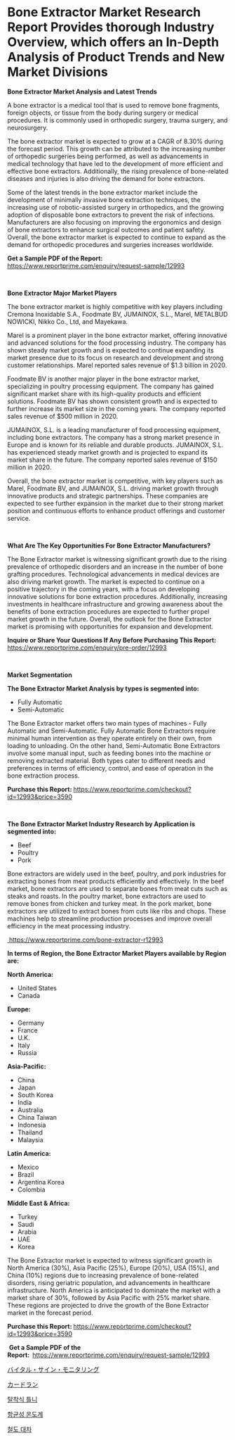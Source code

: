 <p><h1>Bone Extractor Market Research Report Provides thorough Industry Overview, which offers an In-Depth Analysis of Product Trends and New Market Divisions</h1></p><p><strong>Bone Extractor Market Analysis and Latest Trends</strong></p>
<p><p>A bone extractor is a medical tool that is used to remove bone fragments, foreign objects, or tissue from the body during surgery or medical procedures. It is commonly used in orthopedic surgery, trauma surgery, and neurosurgery.</p><p>The bone extractor market is expected to grow at a CAGR of 8.30% during the forecast period. This growth can be attributed to the increasing number of orthopedic surgeries being performed, as well as advancements in medical technology that have led to the development of more efficient and effective bone extractors. Additionally, the rising prevalence of bone-related diseases and injuries is also driving the demand for bone extractors.</p><p>Some of the latest trends in the bone extractor market include the development of minimally invasive bone extraction techniques, the increasing use of robotic-assisted surgery in orthopedics, and the growing adoption of disposable bone extractors to prevent the risk of infections. Manufacturers are also focusing on improving the ergonomics and design of bone extractors to enhance surgical outcomes and patient safety. Overall, the bone extractor market is expected to continue to expand as the demand for orthopedic procedures and surgeries increases worldwide.</p></p>
<p><strong>Get a Sample PDF of the Report:&nbsp;</strong> <a href="https://www.reportprime.com/enquiry/request-sample/12993">https://www.reportprime.com/enquiry/request-sample/12993</a></p>
<p>&nbsp;</p>
<p><strong>Bone Extractor Major Market Players</strong></p>
<p><p>The bone extractor market is highly competitive with key players including Cremona Inoxidable S.A., Foodmate BV, JUMAINOX, S.L., Marel, METALBUD NOWICKI, Nikko Co., Ltd, and Mayekawa. </p><p>Marel is a prominent player in the bone extractor market, offering innovative and advanced solutions for the food processing industry. The company has shown steady market growth and is expected to continue expanding its market presence due to its focus on research and development and strong customer relationships. Marel reported sales revenue of $1.3 billion in 2020.</p><p>Foodmate BV is another major player in the bone extractor market, specializing in poultry processing equipment. The company has gained significant market share with its high-quality products and efficient solutions. Foodmate BV has shown consistent growth and is expected to further increase its market size in the coming years. The company reported sales revenue of $500 million in 2020.</p><p>JUMAINOX, S.L. is a leading manufacturer of food processing equipment, including bone extractors. The company has a strong market presence in Europe and is known for its reliable and durable products. JUMAINOX, S.L. has experienced steady market growth and is projected to expand its market share in the future. The company reported sales revenue of $150 million in 2020.</p><p>Overall, the bone extractor market is competitive, with key players such as Marel, Foodmate BV, and JUMAINOX, S.L. driving market growth through innovative products and strategic partnerships. These companies are expected to see further expansion in the market due to their strong market position and continuous efforts to enhance product offerings and customer service.</p></p>
<p>&nbsp;</p>
<p><strong>What Are The Key Opportunities For Bone Extractor Manufacturers?</strong></p>
<p><p>The Bone Extractor market is witnessing significant growth due to the rising prevalence of orthopedic disorders and an increase in the number of bone grafting procedures. Technological advancements in medical devices are also driving market growth. The market is expected to continue on a positive trajectory in the coming years, with a focus on developing innovative solutions for bone extraction procedures. Additionally, increasing investments in healthcare infrastructure and growing awareness about the benefits of bone extraction procedures are expected to further propel market growth in the future. Overall, the outlook for the Bone Extractor market is promising with opportunities for expansion and development.</p></p>
<p><strong>Inquire or Share Your Questions If Any Before Purchasing This Report:</strong> <a href="https://www.reportprime.com/enquiry/pre-order/12993">https://www.reportprime.com/enquiry/pre-order/12993</a></p>
<p>&nbsp;</p>
<p><strong>Market Segmentation</strong></p>
<p><strong>The Bone Extractor Market Analysis by types is segmented into:</strong></p>
<p><ul><li>Fully Automatic</li><li>Semi-Automatic</li></ul></p>
<p><p>The Bone Extractor market offers two main types of machines - Fully Automatic and Semi-Automatic. Fully Automatic Bone Extractors require minimal human intervention as they operate entirely on their own, from loading to unloading. On the other hand, Semi-Automatic Bone Extractors involve some manual input, such as feeding bones into the machine or removing extracted material. Both types cater to different needs and preferences in terms of efficiency, control, and ease of operation in the bone extraction process.</p></p>
<p><strong>Purchase this Report:&nbsp;</strong><a href="https://www.reportprime.com/checkout?id=12993&price=3590">https://www.reportprime.com/checkout?id=12993&price=3590</a></p>
<p>&nbsp;</p>
<p><strong>The Bone Extractor Market Industry Research by Application is segmented into:</strong></p>
<p><ul><li>Beef</li><li>Poultry</li><li>Pork</li></ul></p>
<p><p>Bone extractors are widely used in the beef, poultry, and pork industries for extracting bones from meat products efficiently and effectively. In the beef market, bone extractors are used to separate bones from meat cuts such as steaks and roasts. In the poultry market, bone extractors are used to remove bones from chicken and turkey meat. In the pork market, bone extractors are utilized to extract bones from cuts like ribs and chops. These machines help to streamline production processes and improve overall efficiency in the meat processing industry.</p></p>
<p><a href="https://www.reportprime.com/bone-extractor-r12993">&nbsp;https://www.reportprime.com/bone-extractor-r12993</a></p>
<p><strong>In terms of Region, the Bone Extractor Market Players available by Region are:</strong></p>
<p>
    <p> <strong> North America: </strong>
        <ul>
            <li>United States</li>
            <li>Canada</li>
        </ul>
        </p> 
    <p> <strong> Europe: </strong>
        <ul>
            <li>Germany</li>
            <li>France</li>
            <li>U.K.</li>
            <li>Italy</li>
            <li>Russia</li>
        </ul>
        </p> 
    <p> <strong> Asia-Pacific: </strong>
        <ul>
            <li>China</li>
            <li>Japan</li>
            <li>South Korea</li>
            <li>India</li>
            <li>Australia</li>
            <li>China Taiwan</li>
            <li>Indonesia</li>
            <li>Thailand</li>
            <li>Malaysia</li>
        </ul>
        </p> 
    <p> <strong> Latin America: </strong>
        <ul>
            <li>Mexico</li>
            <li>Brazil</li>
            <li>Argentina Korea</li>
            <li>Colombia</li>
        </ul>
        </p> 
    <p> <strong> Middle East & Africa: </strong>
        <ul>
            <li>Turkey</li>
            <li>Saudi</li>
            <li>Arabia</li>
            <li>UAE</li>
            <li>Korea</li>
        </ul>
    </p>
    </p>
<p><p>The Bone Extractor market is expected to witness significant growth in North America (30%), Asia Pacific (25%), Europe (20%), USA (15%), and China (10%) regions due to increasing prevalence of bone-related disorders, rising geriatric population, and advancements in healthcare infrastructure. North America is anticipated to dominate the market with a market share of 30%, followed by Asia Pacific with 25% market share. These regions are projected to drive the growth of the Bone Extractor market in the forecast period.</p></p>
<p><strong>Purchase this Report: </strong><a href="https://www.reportprime.com/checkout?id=12993&price=3590">https://www.reportprime.com/checkout?id=12993&price=3590</a></p>
<p>&nbsp;<strong>Get a Sample PDF of the Report:&nbsp;&nbsp;</strong><a href="https://www.reportprime.com/enquiry/request-sample/12993">https://www.reportprime.com/enquiry/request-sample/12993</a></p>
<p><strong></strong></p>
<p><p><a href="https://github.com/EthanMorar2011/Market-Research-Report-List-1/blob/main/125005020770.md">バイタル・サイン・モニタリング</a></p><p><a href="https://medium.com/@marcosoenrt565736/%E3%82%AB%E3%83%BC%E3%83%87%E3%83%A5%E3%83%A9%E3%83%B3%E5%B8%82%E5%A0%B4%E8%AA%BF%E6%9F%BB%E3%83%AC%E3%83%9D%E3%83%BC%E3%83%88-%E3%81%9D%E3%81%AE%E6%AD%B4%E5%8F%B2%E3%81%A82024%E5%B9%B4%E3%81%8B%E3%82%892031%E5%B9%B4%E3%81%BE%E3%81%A7%E3%81%AE%E4%BA%88%E6%B8%AC-5655b2c7fdd0">カードラン</a></p><p><a href="https://medium.com/@mayekuhic00/%ED%83%88%EC%B0%A9%EC%8B%9D-%EC%B9%98%EA%B3%BC-%EC%9E%84%ED%94%8C%EB%9E%80%ED%8A%B8-%EC%8B%9C%EC%9E%A5-%EB%B6%84%EC%84%9D-%EA%B8%80%EB%A1%9C%EB%B2%8C-%EC%82%B0%EC%97%85-%EC%A0%84%EB%A7%9D-%EB%B0%8F-%EC%98%88%EC%B8%A1-2024%EB%85%84%EB%B6%80%ED%84%B0-2031%EB%85%84%EA%B9%8C%EC%A7%80-05dc881af9a3">탈착식 틀니</a></p><p><a href="https://github.com/wallacBahrtyinger567686/Market-Research-Report-List-1/blob/main/826016519228.md">항균성 온도계</a></p><p><a href="https://medium.com/@adonispellea2022/%EC%B2%A0%EB%8F%84-%EB%B3%B4%EA%B8%B0-%EC%8B%9C%EC%9E%A5-%EC%A0%90%EC%9C%A0%EC%9C%A8-%EC%A7%84%ED%99%94-%EB%B0%8F-%EC%8B%9C%EC%9E%A5-%EC%84%B1%EC%9E%A5-%EB%8F%99%ED%96%A5-2024-2031-b53d5c2f10e6">철도 대차</a></p></p>